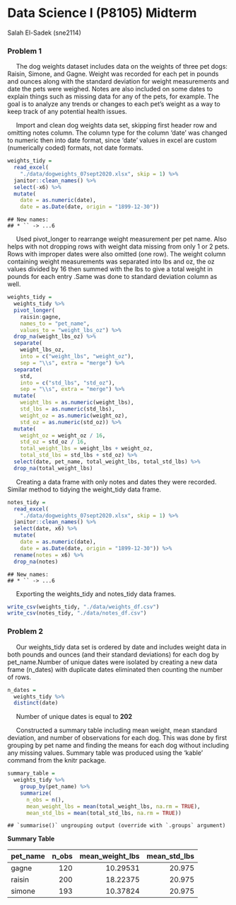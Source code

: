 Data Science I (P8105) Midterm
================
Salah El-Sadek (sne2114)

### Problem 1

     The dog weights dataset includes data on the weights of three pet
dogs: Raisin, Simone, and Gagne. Weight was recorded for each pet in
pounds and ounces along with the standard deviation for weight
measurements and date the pets were weighed. Notes are also included on
some dates to explain things such as missing data for any of the pets,
for example. The goal is to analyze any trends or changes to each pet’s
weight as a way to keep track of any potential health issues.

     Import and clean dog weights data set, skipping first header row
and omitting notes column. The column type for the column ‘date’ was
changed to numeric then into date format, since ‘date’ values in excel
are custom (numerically coded) formats, not date formats.

``` r
weights_tidy = 
  read_excel(
    "./data/dogweights_07sept2020.xlsx", skip = 1) %>%
  janitor::clean_names() %>%
  select(-x6) %>%
  mutate(
    date = as.numeric(date),
    date = as.Date(date, origin = "1899-12-30"))
```

    ## New names:
    ## * `` -> ...6

     Used pivot\_longer to rearrange weight measurement per pet name.
Also helps with not dropping rows with weight data missing from only 1
or 2 pets. Rows with improper dates were also omitted (one row). The
weight column containing weight measurements was separated into lbs and
oz, the oz values divided by 16 then summed with the lbs to give a total
weight in pounds for each entry .Same was done to standard deviation
column as well.

``` r
weights_tidy = 
  weights_tidy %>% 
  pivot_longer(
    raisin:gagne,
    names_to = "pet_name",
    values_to = "weight_lbs_oz") %>% 
  drop_na(weight_lbs_oz) %>% 
  separate(
    weight_lbs_oz,
    into = c("weight_lbs", "weight_oz"),
    sep = "\\s", extra = "merge") %>% 
  separate(
    std,
    into = c("std_lbs", "std_oz"),
    sep = "\\s", extra = "merge") %>% 
  mutate(
    weight_lbs = as.numeric(weight_lbs),
    std_lbs = as.numeric(std_lbs),
    weight_oz = as.numeric(weight_oz),
    std_oz = as.numeric(std_oz)) %>% 
  mutate(
    weight_oz = weight_oz / 16,
    std_oz = std_oz / 16,
    total_weight_lbs = weight_lbs + weight_oz,
    total_std_lbs = std_lbs + std_oz) %>% 
  select(date, pet_name, total_weight_lbs, total_std_lbs) %>% 
  drop_na(total_weight_lbs)
```

     Creating a data frame with only notes and dates they were recorded.
Similar method to tidying the weight\_tidy data frame.

``` r
notes_tidy = 
  read_excel(
    "./data/dogweights_07sept2020.xlsx", skip = 1) %>%
  janitor::clean_names() %>%
  select(date, x6) %>%
  mutate(
    date = as.numeric(date),
    date = as.Date(date, origin = "1899-12-30")) %>% 
  rename(notes = x6) %>% 
  drop_na(notes)
```

    ## New names:
    ## * `` -> ...6

     Exporting the weights\_tidy and notes\_tidy data frames.

``` r
write_csv(weights_tidy, "./data/weights_df.csv")
write_csv(notes_tidy, "./data/notes_df.csv")
```

### Problem 2

     Our weights\_tidy data set is ordered by date and includes weight
data in both pounds and ounces (and their standard deviations) for each
dog by pet\_name.Number of unique dates were isolated by creating a new
data frame (n\_dates) with duplicate dates eliminated then counting the
number of rows.

``` r
n_dates = 
  weights_tidy %>% 
  distinct(date)
```

     Number of unique dates is equal to **202**

     Constructed a summary table including mean weight, mean standard
deviation, and number of observations for each dog. This was done by
first grouping by pet name and finding the means for each dog without
including any missing values. Summary table was produced using the
‘kable’ command from the knitr package.

``` r
summary_table =
  weights_tidy %>% 
    group_by(pet_name) %>% 
    summarize(
      n_obs = n(),
      mean_weight_lbs = mean(total_weight_lbs, na.rm = TRUE),
      mean_std_lbs = mean(total_std_lbs, na.rm = TRUE))
```

    ## `summarise()` ungrouping output (override with `.groups` argument)

**Summary Table**

| pet\_name | n\_obs | mean\_weight\_lbs | mean\_std\_lbs |
| :-------- | -----: | ----------------: | -------------: |
| gagne     |    120 |          10.29531 |         20.975 |
| raisin    |    200 |          18.22375 |         20.975 |
| simone    |    193 |          10.37824 |         20.975 |
